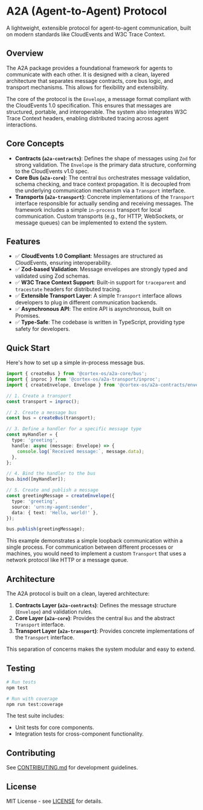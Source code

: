 # A2A (Agent-to-Agent) Protocol

A lightweight, extensible protocol for agent-to-agent communication, built on modern standards like CloudEvents and W3C Trace Context.

## Overview

The A2A package provides a foundational framework for agents to communicate with each other. It is designed with a clean, layered architecture that separates message contracts, core bus logic, and transport mechanisms. This allows for flexibility and extensibility.

The core of the protocol is the `Envelope`, a message format compliant with the CloudEvents 1.0 specification. This ensures that messages are structured, portable, and interoperable. The system also integrates W3C Trace Context headers, enabling distributed tracing across agent interactions.

## Core Concepts

- **Contracts (`a2a-contracts`)**: Defines the shape of messages using `Zod` for strong validation. The `Envelope` is the primary data structure, conforming to the CloudEvents v1.0 spec.
- **Core Bus (`a2a-core`)**: The central `Bus` orchestrates message validation, schema checking, and trace context propagation. It is decoupled from the underlying communication mechanism via a `Transport` interface.
- **Transports (`a2a-transport`)**: Concrete implementations of the `Transport` interface responsible for actually sending and receiving messages. The framework includes a simple `in-process` transport for local communication. Custom transports (e.g., for HTTP, WebSockets, or message queues) can be implemented to extend the system.

## Features

- ✅ **CloudEvents 1.0 Compliant**: Messages are structured as CloudEvents, ensuring interoperability.
- ✅ **Zod-based Validation**: Message envelopes are strongly typed and validated using Zod schemas.
- ✅ **W3C Trace Context Support**: Built-in support for `traceparent` and `tracestate` headers for distributed tracing.
- ✅ **Extensible Transport Layer**: A simple `Transport` interface allows developers to plug in different communication backends.
- ✅ **Asynchronous API**: The entire API is asynchronous, built on Promises.
- ✅ **Type-Safe**: The codebase is written in TypeScript, providing type safety for developers.

## Quick Start

Here's how to set up a simple in-process message bus.

```typescript
import { createBus } from '@cortex-os/a2a-core/bus';
import { inproc } from '@cortex-os/a2a-transport/inproc';
import { createEnvelope, Envelope } from '@cortex-os/a2a-contracts/envelope';

// 1. Create a transport
const transport = inproc();

// 2. Create a message bus
const bus = createBus(transport);

// 3. Define a handler for a specific message type
const myHandler = {
  type: 'greeting',
  handle: async (message: Envelope) => {
    console.log(`Received message:`, message.data);
  },
};

// 4. Bind the handler to the bus
bus.bind([myHandler]);

// 5. Create and publish a message
const greetingMessage = createEnvelope({
  type: 'greeting',
  source: 'urn:my-agent:sender',
  data: { text: 'Hello, world!' },
});

bus.publish(greetingMessage);
```

This example demonstrates a simple loopback communication within a single process. For communication between different processes or machines, you would need to implement a custom `Transport` that uses a network protocol like HTTP or a message queue.

## Architecture

The A2A protocol is built on a clean, layered architecture:

1.  **Contracts Layer (`a2a-contracts`)**: Defines the message structure (`Envelope`) and validation rules.
2.  **Core Layer (`a2a-core`)**: Provides the central `Bus` and the abstract `Transport` interface.
3.  **Transport Layer (`a2a-transport`)**: Provides concrete implementations of the `Transport` interface.

This separation of concerns makes the system modular and easy to extend.

## Testing

```bash
# Run tests
npm test

# Run with coverage
npm run test:coverage
```

The test suite includes:

- Unit tests for core components.
- Integration tests for cross-component functionality.

## Contributing

See [CONTRIBUTING.md](../../CONTRIBUTING.md) for development guidelines.

## License

MIT License - see [LICENSE](../../LICENSE) for details.
